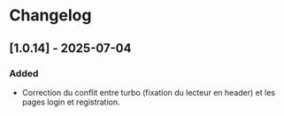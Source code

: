 # Changelog

## [1.0.14] - 2025-07-04
### Added
- Correction du conflit entre turbo (fixation du lecteur en header) et les pages login et registration.
